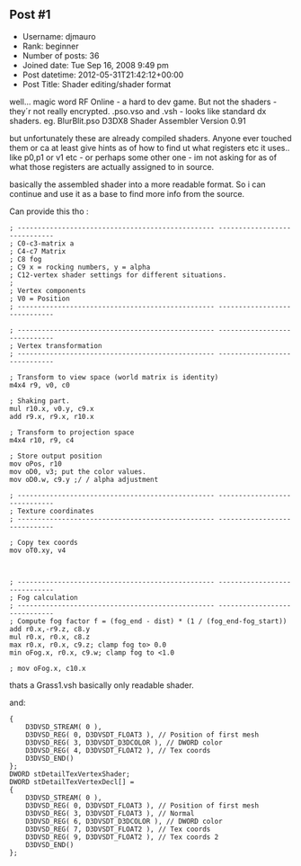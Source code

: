 ## Post #1
- Username: djmauro
- Rank: beginner
- Number of posts: 36
- Joined date: Tue Sep 16, 2008 9:49 pm
- Post datetime: 2012-05-31T21:42:12+00:00
- Post Title: Shader editing/shader format

well... magic word RF Online - a hard to dev game. But not the shaders - they´r not really encrypted.
.pso.vso and .vsh - looks like standard dx shaders.
eg. BlurBlit.pso 
D3DX8 Shader Assembler Version 0.91

but unfortunately these are already compiled shaders. Anyone ever  touched them or ca at least give hints as of how to find ut what registers etc it uses.. like p0,p1 or v1 etc - or perhaps some other one - im not asking for as of what those registers are actually assigned to in source.

basically the assembled  shader into a more readable format. So i can continue and use it as a base to find more info from the source.

Can provide this tho : 

```
; ------------------------------------------------- -----------------------------
; C0-c3-matrix a
; C4-c7 Matrix
; C8 fog
; C9 x = rocking numbers, y = alpha
; C12-vertex shader settings for different situations.
;
; Vertex components
; V0 = Position
; ------------------------------------------------- -----------------------------

; ------------------------------------------------- -----------------------------
; Vertex transformation
; ------------------------------------------------- -----------------------------

; Transform to view space (world matrix is ​​identity)
m4x4 r9, v0, c0

; Shaking part.
mul r10.x, v0.y, c9.x
add r9.x, r9.x, r10.x

; Transform to projection space
m4x4 r10, r9, c4

; Store output position
mov oPos, r10
mov oD0, v3; put the color values​​.
mov oD0.w, c9.y ;/ / alpha adjustment

; ------------------------------------------------- -----------------------------
; Texture coordinates
; ------------------------------------------------- -----------------------------

; Copy tex coords
mov oT0.xy, v4



; ------------------------------------------------- -----------------------------
; Fog calculation
; ------------------------------------------------- -----------------------------
; Compute fog factor f = (fog_end - dist) * (1 / (fog_end-fog_start))
add r0.x,-r9.z, c8.y
mul r0.x, r0.x, c8.z
max r0.x, r0.x, c9.z; clamp fog to> 0.0
min oFog.x, r0.x, c9.w; clamp fog to <1.0

; mov oFog.x, c10.x
```


thats a Grass1.vsh 
basically only readable shader.

and:

```
{   
    D3DVSD_STREAM( 0 ),   
    D3DVSD_REG( 0, D3DVSDT_FLOAT3 ), // Position of first mesh   
    D3DVSD_REG( 3, D3DVSDT_D3DCOLOR ), // DWORD color   
    D3DVSD_REG( 4, D3DVSDT_FLOAT2 ), // Tex coords   
    D3DVSD_END()   
};   
DWORD stDetailTexVertexShader;   
DWORD stDetailTexVertexDecl[] =   
{   
    D3DVSD_STREAM( 0 ),   
    D3DVSD_REG( 0, D3DVSDT_FLOAT3 ), // Position of first mesh   
    D3DVSD_REG( 3, D3DVSDT_FLOAT3 ), // Normal   
    D3DVSD_REG( 6, D3DVSDT_D3DCOLOR ), // DWORD color   
    D3DVSD_REG( 7, D3DVSDT_FLOAT2 ), // Tex coords   
    D3DVSD_REG( 9, D3DVSDT_FLOAT2 ), // Tex coords 2   
    D3DVSD_END()   
}; 
```
